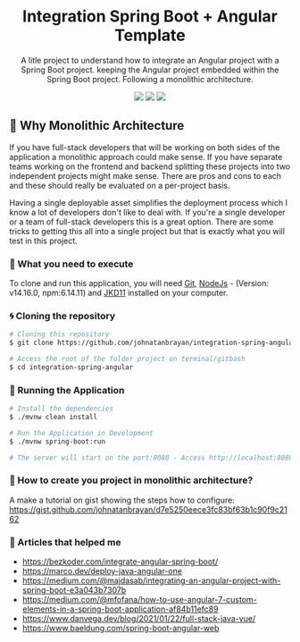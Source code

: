 <div align="center">

  # Integration Spring Boot + Angular Template
  A litle project to understand how to integrate an Angular project with a Spring Boot project. keeping the Angular project embedded within the Spring Boot project. Following a monolithic architecture.


  ![](https://img.shields.io/badge/Autor-Johnatan%20Brayan-brightgreen)
  ![](https://img.shields.io/badge/Back--End-Spring%20Boot-brightgreen)
  ![](https://img.shields.io/badge/Front--End-Angular%209-brightgreen)
  
</div> 

## 🚀 Why Monolithic Architecture
If you have full-stack developers that will be working on both sides of the application a monolithic approach could make sense. If you have separate teams working on the frontend and backend splitting these projects into two independent projects might make sense. There are pros and cons to each and these should really be evaluated on a per-project basis.

Having a single deployable asset simplifies the deployment process which I know a lot of developers don't like to deal with. If you're a single developer or a team of full-stack developers this is a great option. There are some tricks to getting this all into a single project but that is exactly what you will test in this project.

### 🤔 What you need to execute

To clone and run this application, you will need [Git](https://git-scm.com), [NodeJs](https://nodejs.org/en/) - (Version: v14.16.0, npm:6.14.11) and [JKD11](https://www.oracle.com/br/java/technologies/javase-jdk11-downloads.html) installed on your computer.

### 🌀 Cloning the repository

```bash
# Cloning this repository
$ git clone https://github.com/johnatanbrayan/integration-spring-angular.git

# Access the root of the folder project on terminal/gitbash
$ cd integration-spring-angular
```

### 🎲 Running the Application

```bash
# Install the dependencies
$ ./mvnw clean install

# Run the Application in Development
$ ./mvnw spring-boot:run

# The server will start on the port:8080 - Access http://localhost:8080 to access the project.
```

### 🤔 How to create you project in monolithic architecture?
A make a tutorial on gist showing the steps how to configure: https://gist.github.com/johnatanbrayan/d7e5250eece3fc83bf63b1c90f9c2162

### :memo: Articles that helped me
- https://bezkoder.com/integrate-angular-spring-boot/
- https://marco.dev/deploy-java-angular-one
- https://medium.com/@majdasab/integrating-an-angular-project-with-spring-boot-e3a043b7307b
- https://medium.com/@mfofana/how-to-use-angular-7-custom-elements-in-a-spring-boot-application-af84b11efc89
- https://www.danvega.dev/blog/2021/01/22/full-stack-java-vue/
- https://www.baeldung.com/spring-boot-angular-web
